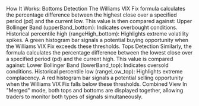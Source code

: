 How It Works:
Bottoms Detection
The Williams VIX Fix formula calculates the percentage difference between the highest close over a specified period (pd) and the current low.
This value is then compared against:
Upper Bollinger Band (upperBand_bottom): Indicates overbought conditions.
Historical percentile high (rangeHigh_bottom): Highlights extreme volatility spikes.
A green histogram bar signals a potential buying opportunity when the Williams VIX Fix exceeds these thresholds.
Tops Detection
Similarly, the formula calculates the percentage difference between the lowest close over a specified period (pd) and the current high.
This value is compared against:
Lower Bollinger Band (lowerBand_top): Indicates oversold conditions.
Historical percentile low (rangeLow_top): Highlights extreme complacency.
A red histogram bar signals a potential selling opportunity when the Williams VIX Fix falls below these thresholds.
Combined View
In "Merged" mode, both tops and bottoms are displayed together, allowing traders to monitor both types of signals simultaneously.
